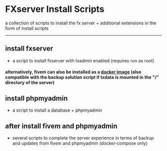 # FXserver Install Scripts
a collection of scripts to install the fx server + additional extensions in the form of install scripts

-----

## install fxserver
- a script to install fxserver with txadmin enabled (requires run as root)
#### alternatively, fivem can also be installed as a [docker image](https://github.com/LizenzFass78851/fxserverdockerimage) (also compatible with the backup solution script if txdata is mounted in the "/" directory of the server)

## install phpmyadmin
- a script to install a database + phpmyadmin

## after install fivem and phpmyadmin
- several scripts to complete the server experience in terms of backup and updates from fivem and phpmyadmin (docker-compose only)
